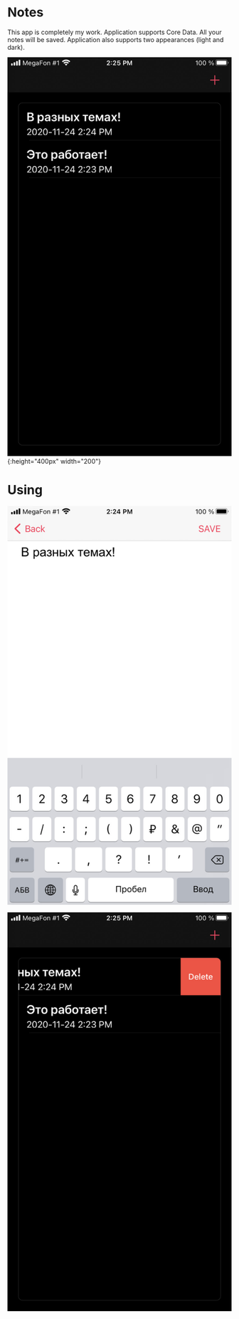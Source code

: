 # Notes

This app is completely my work. 
Application supports Core Data. All your notes will be saved.
Application also supports two appearances (light and dark). 

![Screenshot](forReadme/screenInterface1.jpg){:height="400px" width="200"}


# Using

![Screenshot](forReadme/screenAdd1.jpg)

![Screenshot](forReadme/screenDelete1.jpg)
